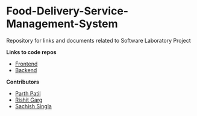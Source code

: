 # Food-Delivery-Service-Management-System
Repository for links and documents related to Software Laboratory Project 

**Links to code repos**
- [Frontend](https://github.com/RG-04/fdsm_frontend)
- [Backend](https://github.com/noobman99/fdsm-backend)

**Contributors**
- [Parth Patil](https://github.com/noobman99)
- [Rishit Garg](https://github.com/RG-04)
- [Sachish Singla](https://github.com/sachishs-15)
